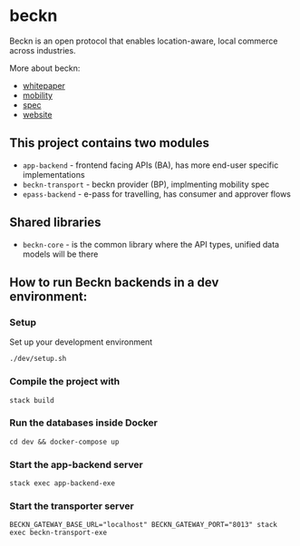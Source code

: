# beckn
Beckn is an open protocol that enables location-aware, local commerce across industries.

More about beckn:

* [whitepaper](https://beckn.org/wp-content/uploads/2020/04/WhatIsBeckn.pdf)
* [mobility](https://beckn.org/wp-content/uploads/2020/04/ImaginingMobilityWithBeckn.pdf)
* [spec](https://github.com/beckn/protocol-specifications/)
* [website](https://beckn.org/)

## This project contains two modules
* `app-backend` - frontend facing APIs (BA), has more end-user specific implementations
* `beckn-transport` - beckn provider (BP), implmenting mobility spec
* `epass-backend` - e-pass for travelling, has consumer and approver flows

## Shared libraries
* `beckn-core` - is the common library where the API types, unified data models will be there

## How to run Beckn backends in a dev environment:

### Setup

Set up your development environment

```
./dev/setup.sh
```

### Compile the project with

```
stack build
```

### Run the databases inside Docker

```
cd dev && docker-compose up
```

### Start the app-backend server

```
stack exec app-backend-exe
```

### Start the transporter server

```
BECKN_GATEWAY_BASE_URL="localhost" BECKN_GATEWAY_PORT="8013" stack exec beckn-transport-exe
```
